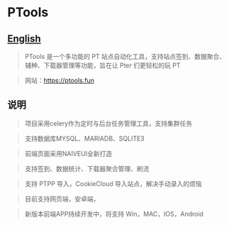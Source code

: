 # PTools

## [English](./readme_en.md)

> PTools 是一个多功能的 PT 站点自动化工具，支持站点签到、数据聚合、辅种、下载器管理等功能，旨在让 Pter 们更轻松的玩 PT

> 网站：https://ptools.fun
## 说明

> 项目采用celery作为定时与后台任务管理工具，支持集群任务

> 支持数据库MYSQL、MARIADB、SQLITE3

> 前端页面采用NAIVEUI全新打造

> 支持签到、数据统计、下载器聚合管理、刷流

> 支持 PTPP 导入，CookieCloud 导入站点，解决手动录入的烦恼

> 目前支持网页端，安卓端，

> 新版本前端APP持续开发中，将支持 Win，MAC，IOS，Android
